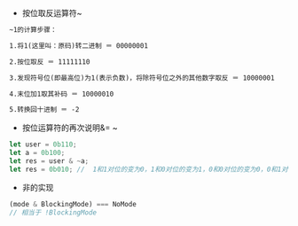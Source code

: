 - 按位取反运算符~

```tex
~1的计算步骤：

1.将1(这里叫：原码)转二进制 ＝ 00000001

2.按位取反 ＝ 11111110

3.发现符号位(即最高位)为1(表示负数)，将除符号位之外的其他数字取反 ＝ 10000001

4.末位加1取其补码 ＝ 10000010

5.转换回十进制 ＝ -2

```

- 按位运算符的再次说明&= ~

```js
let user = 0b110;
let a = 0b100;
let res = user & ~a;
let res = 0b010; //  1和1对位的变为0，1和0对位的变为1，0和0对位的变为0，0和1对位变为0；----注意是以第一个位的作为基准运算。
```

- 非的实现

```js
(mode & BlockingMode) === NoMode
// 相当于 !BlockingMode
```

